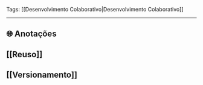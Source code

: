 
Tags: [[Desenvolvimento Colaborativo|Desenvolvimento Colaborativo]]

----

## 🌐 Anotações

## [[Reuso]]
## [[Versionamento]]
